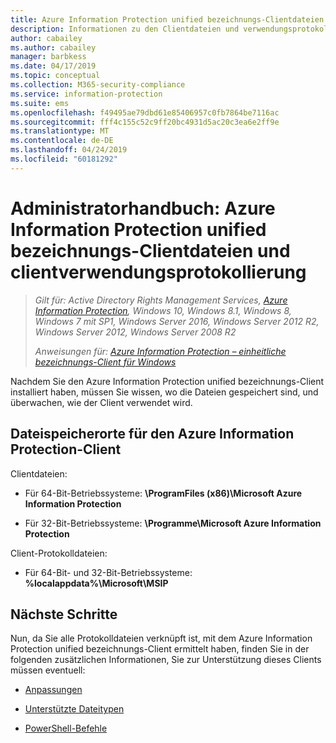```yaml
---
title: Azure Information Protection unified bezeichnungs-Clientdateien und verwendungsprotokollierung
description: Informationen zu den Clientdateien und verwendungsprotokollierung für Azure Information Protection unified bezeichnungs-Client für Windows.
author: cabailey
ms.author: cabailey
manager: barbkess
ms.date: 04/17/2019
ms.topic: conceptual
ms.collection: M365-security-compliance
ms.service: information-protection
ms.suite: ems
ms.openlocfilehash: f49495ae79dbd61e85406957c0fb7864be7116ac
ms.sourcegitcommit: fff4c155c52c9ff20bc4931d5ac20c3ea6e2ff9e
ms.translationtype: MT
ms.contentlocale: de-DE
ms.lasthandoff: 04/24/2019
ms.locfileid: "60181292"
---
```

# <a name="admin-guide-azure-information-protection-unified-labeling-client-files-and-client-usage-logging"></a>Administratorhandbuch: Azure Information Protection unified bezeichnungs-Clientdateien und clientverwendungsprotokollierung

>*Gilt für: Active Directory Rights Management Services, [Azure Information Protection](https://azure.microsoft.com/pricing/details/information-protection), Windows 10, Windows 8.1, Windows 8, Windows 7 mit SP1, Windows Server 2016, Windows Server 2012 R2, Windows Server 2012, Windows Server 2008 R2*
>
> *Anweisungen für: [Azure Information Protection – einheitliche bezeichnungs-Client für Windows](../faqs.md#whats-the-difference-between-the-azure-information-protection-client-and-the-azure-information-protection-unified-labeling-client)*

Nachdem Sie den Azure Information Protection unified bezeichnungs-Client installiert haben, müssen Sie wissen, wo die Dateien gespeichert sind, und überwachen, wie der Client verwendet wird.

## <a name="file-locations-for-the-azure-information-protection-client"></a>Dateispeicherorte für den Azure Information Protection-Client

Clientdateien:   

- Für 64-Bit-Betriebssysteme: **\ProgramFiles (x86)\Microsoft Azure Information Protection**

- Für 32-Bit-Betriebssysteme: **\Programme\Microsoft Azure Information Protection**

Client-Protokolldateien:

- Für 64-Bit- und 32-Bit-Betriebssysteme: **%localappdata%\Microsoft\MSIP**


## <a name="next-steps"></a>Nächste Schritte
Nun, da Sie alle Protokolldateien verknüpft ist, mit dem Azure Information Protection unified bezeichnungs-Client ermittelt haben, finden Sie in der folgenden zusätzlichen Informationen, Sie zur Unterstützung dieses Clients müssen eventuell:

- [Anpassungen](clientv2-admin-guide-customizations.md)

- [Unterstützte Dateitypen](clientv2-admin-guide-file-types.md)

- [PowerShell-Befehle](clientv2-admin-guide-powershell.md)

